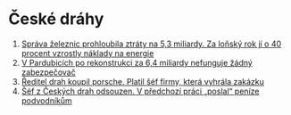# České dráhy

1. [Správa železnic prohloubila ztráty na 5,3 miliardy. Za loňský rok jí o 40 procent vzrostly náklady na energie](https://www.irozhlas.cz/ekonomika/spravy-zeleznic-vlaky-zeleznice-finance-naklady_2305051411_bko)
1. [V Pardubicích po rekonstrukci za 6,4 miliardy nefunguje žádný zabezpečovač](https://www.novinky.cz/clanek/domaci-nehoda-v-pardubicich-to-by-se-s-etcs-nestalo-40475104)
1. [Ředitel drah koupil porsche. Platil šéf firmy, která vyhrála zakázku](https://www.seznamzpravy.cz/clanek/domaci-kauzy-reditel-drah-koupil-porsche-platil-sef-firmy-ktera-vyhrala-zakazku-221827)
1. [Šéf z Českých drah odsouzen. V předchozí práci „poslal“ peníze podvodníkům](https://www.seznamzpravy.cz/clanek/domaci-sef-z-ceskych-drah-odsouzen-v-predchozi-praci-poslal-penize-podvodnikum-258535)
